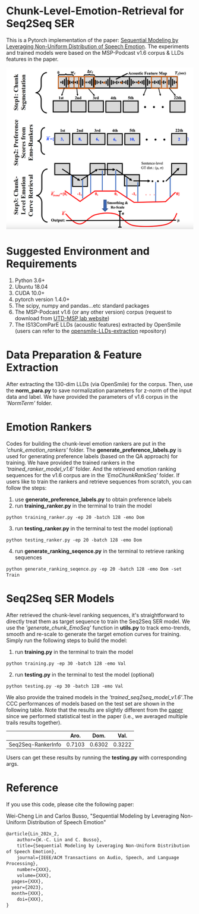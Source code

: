# Chunk-Level-Emotion-Retrieval for Seq2Seq SER
This is a Pytorch implementation of the paper: [Sequential Modeling by Leveraging Non-Uniform Distribution of Speech Emotion](https://ieeexplore.ieee.org/XXX). The experiments and trained models were based on the MSP-Podcast v1.6 corpus & LLDs features in the paper.

![The procedure of retrieving chunk-level local emotions by emo-rankers](/images/framework.png)


# Suggested Environment and Requirements
1. Python 3.6+
2. Ubuntu 18.04
3. CUDA 10.0+
4. pytorch version 1.4.0+
5. The scipy, numpy and pandas...etc standard packages
6. The MSP-Podcast v1.6 (or any other version) corpus (request to download from [UTD-MSP lab website](https://ecs.utdallas.edu/research/researchlabs/msp-lab/MSP-Podcast.html))
7. The IS13ComParE LLDs (acoustic features) extracted by OpenSmile (users can refer to the [opensmile-LLDs-extraction](https://github.com/winston-lin-wei-cheng/opensmile-LLDs-extraction) repository) 


# Data Preparation & Feature Extraction
After extracting the 130-dim LLDs (via OpenSmile) for the corpus. Then, use the **norm_para.py** to save normalization parameters for z-norm of the input data and label. We have provided the parameters of v1.6 corpus in the *'NormTerm'* folder.


# Emotion Rankers
Codes for building the chunk-level emotion rankers are put in the *'chunk_emotion_rankers'* folder. The **generate_preference_labels.py** is used for generating preference labels (based on the QA approach) for training. We have provided the trained rankers in the *'trained_ranker_model_v1.6'* folder. And the retrieved emotion ranking sequences for the v1.6 corpus are in the *'EmoChunkRankSeq'* folder. If users like to train the rankers and retrieve sequences from scratch, you can follow the steps:
1. use **generate_preference_labels.py** to obtain preference labels
2. run **training_ranker.py** in the terminal to train the model
```
python training_ranker.py -ep 20 -batch 128 -emo Dom
```
3. run **testing_ranker.py** in the terminal to test the model (optional)
```
python testing_ranker.py -ep 20 -batch 128 -emo Dom
```
4. run **generate_ranking_seqence.py** in the terminal to retrieve ranking sequences
```
python generate_ranking_seqence.py -ep 20 -batch 128 -emo Dom -set Train
```


# Seq2Seq SER Models
After retrieved the chunk-level ranking sequences, it's straightforward to directly treat them as target sequence to train the Seq2Seq SER model. We use the *'generate_chunk_EmoSeq'* function in **utils.py** to track emo-trends, smooth and re-scale to generate the target emotion curves for training. Simply run the following steps to build the model: 
1. run **training.py** in the terminal to train the model
```
python training.py -ep 30 -batch 128 -emo Val
```
2. run **testing.py** in the terminal to test the model (optional)
```
python testing.py -ep 30 -batch 128 -emo Val
```

We also provide the trained models in the *'trained_seq2seq_model_v1.6'*.The CCC performances of models based on the test set are shown in the following table. Note that the results are slightly different from the [paper](https://ieeexplore.ieee.org/XXX) since we performed statistical test in the paper (i.e., we averaged multiple trails results together).

|  | Aro. | Dom. | Val. |
|:----------------:|:----------------:|:----------------:|:----------------:|
| Seq2Seq-RankerInfo | 0.7103 | 0.6302 | 0.3222 |


Users can get these results by running the **testing.py** with corresponding args.


# Reference
If you use this code, please cite the following paper:

Wei-Cheng Lin and Carlos Busso, "Sequential Modeling by Leveraging Non-Uniform Distribution of Speech Emotion"

```
@article{Lin_202x_2,
    author={W.-C. Lin and C. Busso},
    title={Sequential Modeling by Leveraging Non-Uniform Distribution of Speech Emotion},
    journal={IEEE/ACM Transactions on Audio, Speech, and Language Processing},
    number={XXX},
    volume={XXX},
  pages={XXX},
  year={2023},
  month={XXX},
    doi={XXX},
} 
```
